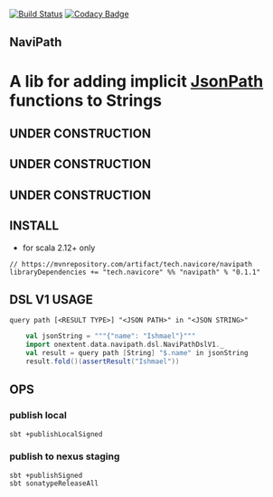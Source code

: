 [![Build Status](https://travis-ci.org/navicore/NaviPath.svg?branch=master)](https://travis-ci.org/navicore/NaviPath)
[![Codacy Badge](https://api.codacy.com/project/badge/Grade/70e6c4da5022432ab78cc212ed55759e)](https://www.codacy.com/app/navicore/NaviPath?utm_source=github.com&amp;utm_medium=referral&amp;utm_content=navicore/NaviPath&amp;utm_campaign=Badge_Grade)

NaviPath
-----

A lib for adding implicit [JsonPath](http://jsonpath.com/) functions to Strings
======

## UNDER CONSTRUCTION 

## UNDER CONSTRUCTION 

## UNDER CONSTRUCTION 

## INSTALL

* for scala 2.12+ only

```
// https://mvnrepository.com/artifact/tech.navicore/navipath
libraryDependencies += "tech.navicore" %% "navipath" % "0.1.1"
```

## DSL V1 USAGE

`query path [<RESULT TYPE>] "<JSON PATH>" in "<JSON STRING>"`

```scala
    val jsonString = """{"name": "Ishmael"}"""
    import onextent.data.navipath.dsl.NaviPathDslV1._
    val result = query path [String] "$.name" in jsonString
    result.fold()(assertResult("Ishmael"))
```

## OPS

### publish local

```console
sbt +publishLocalSigned
```

### publish to nexus staging

```console
sbt +publishSigned
sbt sonatypeReleaseAll
```


